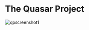 # The Quasar Project
![qpscreenshot1](https://github.com/TerrificTrifid/ow-nh-quasar-project/assets/99054745/76963f65-30ec-472d-9602-9db7a6e89e08)
